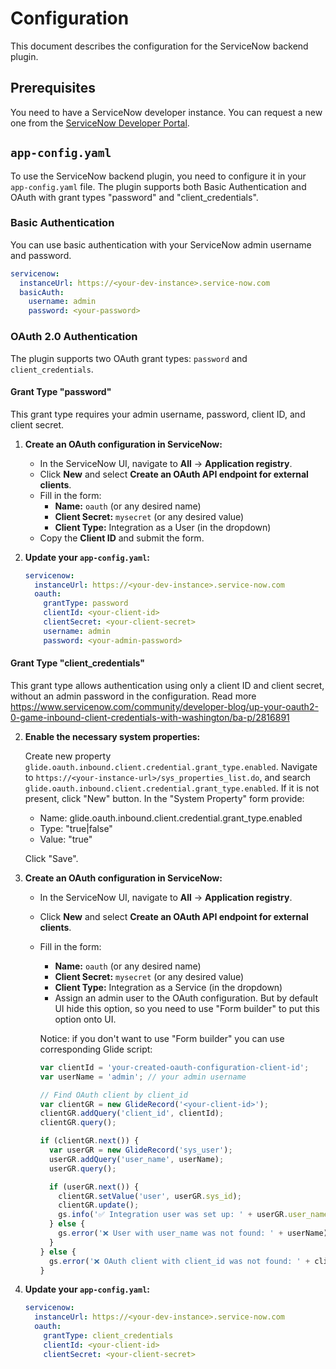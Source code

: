 # Configuration

This document describes the configuration for the ServiceNow backend plugin.

## Prerequisites

You need to have a ServiceNow developer instance. You can request a new one from the [ServiceNow Developer Portal](https://developer.servicenow.com/dev.do#!/learn/learning-plans/washingtondc/new_to_servicenow/app_store_learnv2_buildmyfirstapp_washingtondc_personal_developer_instances).

## `app-config.yaml`

To use the ServiceNow backend plugin, you need to configure it in your `app-config.yaml` file. The plugin supports both Basic Authentication and OAuth with grant types "password" and "client_credentials".

### Basic Authentication

You can use basic authentication with your ServiceNow admin username and password.

```yaml
servicenow:
  instanceUrl: https://<your-dev-instance>.service-now.com
  basicAuth:
    username: admin
    password: <your-password>
```

### OAuth 2.0 Authentication

The plugin supports two OAuth grant types: `password` and `client_credentials`.

#### Grant Type "password"

This grant type requires your admin username, password, client ID, and client secret.

1.  **Create an OAuth configuration in ServiceNow:**

    - In the ServiceNow UI, navigate to **All** -> **Application registry**.
    - Click **New** and select **Create an OAuth API endpoint for external clients**.
    - Fill in the form:
      - **Name:** `oauth` (or any desired name)
      - **Client Secret:** `mysecret` (or any desired value)
      - **Client Type:** Integration as a User (in the dropdown)
    - Copy the **Client ID** and submit the form.

2.  **Update your `app-config.yaml`:**

    ```yaml
    servicenow:
      instanceUrl: https://<your-dev-instance>.service-now.com
      oauth:
        grantType: password
        clientId: <your-client-id>
        clientSecret: <your-client-secret>
        username: admin
        password: <your-admin-password>
    ```

#### Grant Type "client_credentials"

This grant type allows authentication using only a client ID and client secret, without an admin password in the configuration. Read more https://www.servicenow.com/community/developer-blog/up-your-oauth2-0-game-inbound-client-credentials-with-washington/ba-p/2816891

2.  **Enable the necessary system properties:**

    Create new property `glide.oauth.inbound.client.credential.grant_type.enabled`. Navigate to `https://<your-instance-url>/sys_properties_list.do`,
    and search `glide.oauth.inbound.client.credential.grant_type.enabled`. If it is not present, click "New" button.
    In the "System Property" form provide:

    - Name: glide.oauth.inbound.client.credential.grant_type.enabled
    - Type: "true|false"
    - Value: "true"

    Click "Save".

1.  **Create an OAuth configuration in ServiceNow:**

    - In the ServiceNow UI, navigate to **All** -> **Application registry**.
    - Click **New** and select **Create an OAuth API endpoint for external clients**.
    - Fill in the form:

      - **Name:** `oauth` (or any desired name)
      - **Client Secret:** `mysecret` (or any desired value)
      - **Client Type:** Integration as a Service (in the dropdown)
      - Assign an admin user to the OAuth configuration. But by default UI hide this option, so you need to use "Form builder" to put this option onto UI.

      Notice: if you don't want to use "Form builder" you can use corresponding Glide script:

      ```js
      var clientId = 'your-created-oauth-configuration-client-id';
      var userName = 'admin'; // your admin username

      // Find OAuth client by client_id
      var clientGR = new GlideRecord('<your-client-id>');
      clientGR.addQuery('client_id', clientId);
      clientGR.query();

      if (clientGR.next()) {
        var userGR = new GlideRecord('sys_user');
        userGR.addQuery('user_name', userName);
        userGR.query();

        if (userGR.next()) {
          clientGR.setValue('user', userGR.sys_id);
          clientGR.update();
          gs.info('✅ Integration user was set up: ' + userGR.user_name);
        } else {
          gs.error('❌ User with user_name was not found: ' + userName);
        }
      } else {
        gs.error('❌ OAuth client with client_id was not found: ' + clientId);
      }
      ```

1.  **Update your `app-config.yaml`:**

    ```yaml
    servicenow:
      instanceUrl: https://<your-dev-instance>.service-now.com
      oauth:
        grantType: client_credentials
        clientId: <your-client-id>
        clientSecret: <your-client-secret>
    ```
